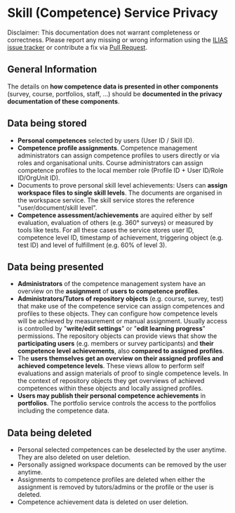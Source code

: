 # Skill (Competence) Service Privacy

Disclaimer: This documentation does not warrant completeness or correctness. Please report any
missing or wrong information using the [ILIAS issue tracker](https://mantis.ilias.de)
or contribute a fix via [Pull Request](docs/development/contributing.md#pull-request-to-the-repositories).

## General Information

The details on **how competence data is presented in other components** (survey,
course, portfolios, staff, ...) should be **documented in the privacy documentation
of these components**.

## Data being stored

- **Personal competences** selected by users (User ID / Skill ID).
- **Competence profile assignments**. Competence management administrators can
  assign competence profiles to users directly or via roles and organisational
  units. Course administrators can assign competence profiles to the local member
  role (Profile ID + User ID/Role ID/OrgUnit ID).
- Documents to prove personal skill level achievements: Users can **assign workspace
  files to single skill levels**. The documents are organised in the workspace
  service. The skill service stores the reference "user/document/skill level".
- **Competence assessment/achievements** are aquired either by self evaluation,
  evaluation of others (e.g. 360° surveys) or measured by tools like tests. For
  all these cases the service stores user ID, competence level ID, timestamp of
  achievement, triggering object (e.g. test ID) and level of fulfillment (e.g.
  60% of level 3).

## Data being presented

- **Administrators** of the competence management system have an overview on the
  **assignment** of **users to competence profiles**.
- **Administrators/Tutors of repository objects** (e.g. course, survey, test) that
  make use of the competence service can assign competences and profiles to these
  objects. They can configure how competence levels will be achieved by measurement
  or manual assignment. Usually access is controlled by "**write/edit settings**"
  or "**edit learning progress**" permissions. The repository objects can provide
  views that show the **participating users** (e.g. members or survey participants)
  and **their competence level achievements**, also **compared to assigned profiles**.
- The **users themselves get an overview on their assigned profiles and achieved
  competence levels**. These views allow to perform self evaluations and assign
  materials of proof to single competence levels. In the context of repository
  objects they get overviews of achieved competences within these objects and
  locally assigned profiles.
- **Users may publish their personal competence achievements** in **portfolios**.
  The portfolio service controls the access to the portfolios including the competence
  data.


## Data being deleted

- Personal selected competences can be deselected by the user anytime. They are
  also deleted on user deletion.
- Personally assigned workspace documents can be removed by the user anytime.
- Assignments to competence profiles are deleted when either the assignment is
  removed by tutors/admins or the profile or the user is deleted.
- Competence achievement data is deleted on user deletion.
